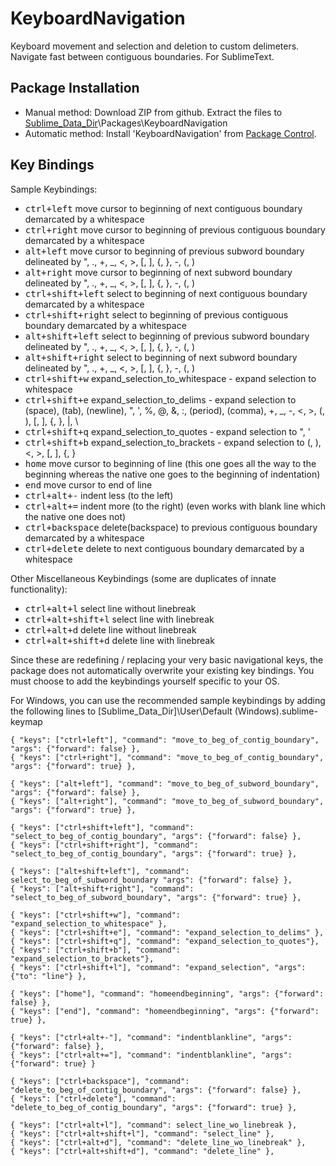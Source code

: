# KeyboardNavigation
Keyboard movement and selection and deletion to custom delimeters. Navigate fast between contiguous boundaries. For SublimeText.

## Package Installation
* Manual method: Download ZIP from github. Extract the files to [Sublime_Data_Dir](http://docs.sublimetext.info/en/latest/basic_concepts.html#the-data-directory)\Packages\KeyboardNavigation
* Automatic method: Install 'KeyboardNavigation' from [Package Control](http://packagecontrol.io).

## Key Bindings
Sample Keybindings:
* <kbd>ctrl+left</kbd> move cursor to beginning of next contiguous boundary demarcated by a whitespace
* <kbd>ctrl+right</kbd> move cursor to beginning of previous contiguous boundary demarcated by a whitespace
* <kbd>alt+left</kbd> move cursor to beginning of previous subword boundary delineated by ", ., +, _, <, >, [, ], {, }, -, (, )
* <kbd>alt+right</kbd> move cursor to beginning of next subword boundary delineated by ", ., +, _, <, >, [, ], {, }, -, (, )
* <kbd>ctrl+shift+left</kbd> select to beginning of next contiguous boundary demarcated by a whitespace
* <kbd>ctrl+shift+right</kbd> select to beginning of previous contiguous boundary demarcated by a whitespace
* <kbd>alt+shift+left</kbd> select to beginning of previous subword boundary delineated by ", ., +, _, <, >, [, ], {, }, -, (, )
* <kbd>alt+shift+right</kbd> select to beginning of next subword boundary delineated by ", ., +, _, <, >, [, ], {, }, -, (, )
* <kbd>ctrl+shift+w</kbd> expand_selection_to_whitespace - expand selection to whitespace
* <kbd>ctrl+shift+e</kbd> expand_selection_to_delims - expand selection to (space), (tab), (newline), ", ', %, @, &, :, (period), (comma), +, _, -, <, >, (, ), [, ], {, }, |, \
* <kbd>ctrl+shift+q</kbd> expand_selection_to_quotes - expand selection to ", '
* <kbd>ctrl+shift+b</kbd> expand_selection_to_brackets - expand selection to (, ), <, >, [, ], {, }
* <kbd>home</kbd> move cursor to beginning of line (this one goes all the way to the beginning whereas the native one goes to the beginning of indentation)
* <kbd>end</kbd> move cursor to end of line
* <kbd>ctrl+alt+-</kbd> indent less (to the left)
* <kbd>ctrl+alt+=</kbd> indent more (to the right) (even works with blank line which the native one does not)
* <kbd>ctrl+backspace</kbd> delete(backspace) to previous contiguous boundary demarcated by a whitespace
* <kbd>ctrl+delete</kbd> delete to next contiguous boundary demarcated by a whitespace

Other Miscellaneous Keybindings (some are duplicates of innate functionality):
* <kbd>ctrl+alt+l</kbd> select line without linebreak
* <kbd>ctrl+alt+shift+l</kbd> select line with linebreak
* <kbd>ctrl+alt+d</kbd> delete line without linebreak
* <kbd>ctrl+alt+shift+d</kbd> delete line with linebreak

Since these are redefining / replacing your very basic navigational keys, the package does not automatically overwrite your existing key bindings. You must choose to add the keybindings yourself specific to your OS.

For Windows, you can use the recommended sample keybindings by adding the following lines to [Sublime_Data_Dir]\User\Default (Windows).sublime-keymap
```
{ "keys": ["ctrl+left"], "command": "move_to_beg_of_contig_boundary", "args": {"forward": false} },
{ "keys": ["ctrl+right"], "command": "move_to_beg_of_contig_boundary", "args": {"forward": true} },

{ "keys": ["alt+left"], "command": "move_to_beg_of_subword_boundary", "args": {"forward": false} },
{ "keys": ["alt+right"], "command": "move_to_beg_of_subword_boundary", "args": {"forward": true} },

{ "keys": ["ctrl+shift+left"], "command": "select_to_beg_of_contig_boundary", "args": {"forward": false} },
{ "keys": ["ctrl+shift+right"], "command": "select_to_beg_of_contig_boundary", "args": {"forward": true} },

{ "keys": ["alt+shift+left"], "command": select_to_beg_of_subword_boundary "args": {"forward": false} },
{ "keys": ["alt+shift+right"], "command": "select_to_beg_of_subword_boundary", "args": {"forward": true} },

{ "keys": ["ctrl+shift+w"], "command": "expand_selection_to_whitespace" },
{ "keys": ["ctrl+shift+e"], "command": "expand_selection_to_delims" },
{ "keys": ["ctrl+shift+q"], "command": "expand_selection_to_quotes"},
{ "keys": ["ctrl+shift+b"], "command": "expand_selection_to_brackets"},
{ "keys": ["ctrl+shift+l"], "command": "expand_selection", "args": {"to": "line"} },

{ "keys": ["home"], "command": "homeendbeginning", "args": {"forward": false} },
{ "keys": ["end"], "command": "homeendbeginning", "args": {"forward": true} },

{ "keys": ["ctrl+alt+-"], "command": "indentblankline", "args": {"forward": false} },
{ "keys": ["ctrl+alt+="], "command": "indentblankline", "args": {"forward": true} }

{ "keys": ["ctrl+backspace"], "command": "delete_to_beg_of_contig_boundary", "args": {"forward": false} },
{ "keys": ["ctrl+delete"], "command": "delete_to_beg_of_contig_boundary", "args": {"forward": true} },

{ "keys": ["ctrl+alt+l"], "command": select_line_wo_linebreak },
{ "keys": ["ctrl+alt+shift+l"], "command": "select_line" },
{ "keys": ["ctrl+alt+d"], "command": "delete_line_wo_linebreak" },
{ "keys": ["ctrl+alt+shift+d"], "command": "delete_line" },
```
